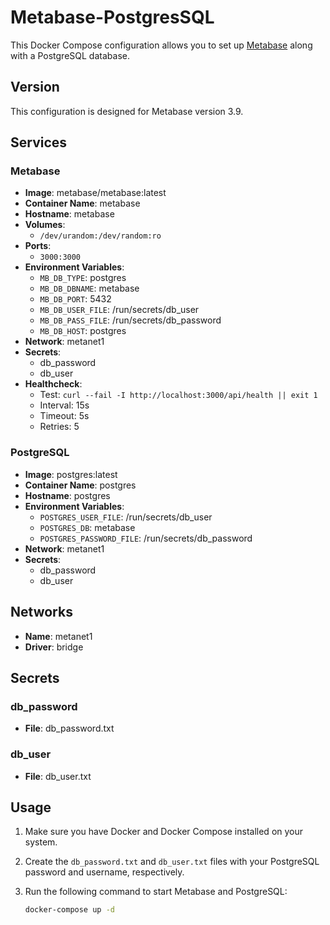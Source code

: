 # Metabase-PostgresSQL

This Docker Compose configuration allows you to set up [Metabase](https://www.metabase.com/) along with a PostgreSQL database.

## Version

This configuration is designed for Metabase version 3.9.

## Services

### Metabase

- **Image**: metabase/metabase:latest
- **Container Name**: metabase
- **Hostname**: metabase
- **Volumes**:
  - `/dev/urandom:/dev/random:ro`
- **Ports**:
  - `3000:3000`
- **Environment Variables**:
  - `MB_DB_TYPE`: postgres
  - `MB_DB_DBNAME`: metabase
  - `MB_DB_PORT`: 5432
  - `MB_DB_USER_FILE`: /run/secrets/db_user
  - `MB_DB_PASS_FILE`: /run/secrets/db_password
  - `MB_DB_HOST`: postgres
- **Network**: metanet1
- **Secrets**:
  - db_password
  - db_user
- **Healthcheck**:
  - Test: `curl --fail -I http://localhost:3000/api/health || exit 1`
  - Interval: 15s
  - Timeout: 5s
  - Retries: 5

### PostgreSQL

- **Image**: postgres:latest
- **Container Name**: postgres
- **Hostname**: postgres
- **Environment Variables**:
  - `POSTGRES_USER_FILE`: /run/secrets/db_user
  - `POSTGRES_DB`: metabase
  - `POSTGRES_PASSWORD_FILE`: /run/secrets/db_password
- **Network**: metanet1
- **Secrets**:
  - db_password
  - db_user

## Networks

- **Name**: metanet1
- **Driver**: bridge

## Secrets

### db_password

- **File**: db_password.txt

### db_user

- **File**: db_user.txt

## Usage

1. Make sure you have Docker and Docker Compose installed on your system.
2. Create the `db_password.txt` and `db_user.txt` files with your PostgreSQL password and username, respectively.
3. Run the following command to start Metabase and PostgreSQL:

   ```bash
   docker-compose up -d